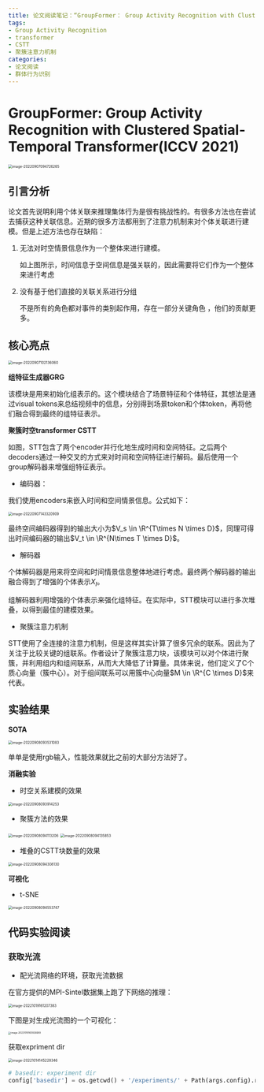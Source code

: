 ```yaml
---
title: 论文阅读笔记：“GroupFormer： Group Activity Recognition with Clustered Spatial-Temporal Transformer”
tags: 
- Group Activity Recognition
- transformer
- CSTT
- 聚簇注意力机制
categories:
- 论文阅读
- 群体行为识别
---
```


# GroupFormer: Group Activity Recognition with Clustered Spatial-Temporal Transformer(ICCV 2021)

<img src="https://raw.githubusercontent.com/coelien/image-hosting/master/img/202209070947338.png" alt="image-20220907094726265" style="zoom:50%;" />

## 引言分析

论文首先说明利用个体关联来推理集体行为是很有挑战性的。有很多方法也在尝试去捕获这种关联信息。近期的很多方法都用到了注意力机制来对个体关联进行建模。但是上述方法也存在缺陷：

1. 无法对时空情景信息作为一个整体来进行建模。

   如上图所示，时间信息于空间信息是强关联的，因此需要将它们作为一个整体来进行考虑

2. 没有基于他们直接的关联关系进行分组

   不是所有的角色都对事件的类别起作用，存在一部分关键角色 ，他们的贡献更多。

## 核心亮点

<img src="https://raw.githubusercontent.com/coelien/image-hosting/master/img/202209071021137.png" alt="image-20220907102136060" style="zoom:50%;" />

**组特征生成器GRG**

该模块是用来初始化组表示的。这个模块结合了场景特征和个体特征，其想法是通过visual tokens来总结视频中的信息，分别得到场景token和个体token，再将他们融合得到最终的组特征表示。

**聚簇时空transformer CSTT**

如图，STT包含了两个encoder并行化地生成时间和空间特征。之后两个decoders通过一种交叉的方式来对时间和空间特征进行解码。最后使用一个group解码器来增强组特征表示。

- 编码器：

我们使用encoders来嵌入时间和空间情景信息。公式如下：

<img src="https://raw.githubusercontent.com/coelien/image-hosting/master/img/202209071433937.png" alt="image-20220907143320909" style="zoom:50%;" />

最终空间编码器得到的输出大小为$V_s \in \R^{T\times N \times D}$，同理可得出时间编码器的输出$V_t \in \R^{N\times T \times D}$。

- 解码器

个体解码器是用来将空间和时间情景信息整体地进行考虑。最终两个解码器的输出融合得到了增强的个体表示$X_I$。

组解码器利用增强的个体表示来强化组特征。在实际中，STT模块可以进行多次堆叠，以得到最佳的建模效果。

- 聚簇注意力机制

STT使用了全连接的注意力机制，但是这样其实计算了很多冗余的联系。因此为了关注于比较关键的组联系。作者设计了聚簇注意力块，该模块可以对个体进行聚簇，并利用组内和组间联系，从而大大降低了计算量。具体来说，他们定义了C个质心向量（簇中心）。对于组间联系可以用簇中心向量$M \in \R^{C \times D}$来代表。

## 实验结果

**SOTA**

<img src="https://raw.githubusercontent.com/coelien/image-hosting/master/img/202209080935163.png" alt="image-20220908093531083" style="zoom:50%;" />

单单是使用rgb输入，性能效果就比之前的大部分方法好了。

**消融实验**

- 时空关系建模的效果

<img src="https://raw.githubusercontent.com/coelien/image-hosting/master/img/202209080939284.png" alt="image-20220908093914253" style="zoom:50%;" />

- 聚簇方法的效果

<img src="https://raw.githubusercontent.com/coelien/image-hosting/master/img/202209080941240.png" alt="image-20220908094113206" style="zoom:50%;" />

<img src="https://raw.githubusercontent.com/coelien/image-hosting/master/img/202209080941887.png" alt="image-20220908094135853" style="zoom:50%;" />

- 堆叠的CSTT块数量的效果

<img src="https://raw.githubusercontent.com/coelien/image-hosting/master/img/202209080943165.png" alt="image-20220908094308130" style="zoom:50%;" />

**可视化**

- t-SNE

<img src="https://raw.githubusercontent.com/coelien/image-hosting/master/img/202209080945816.png" alt="image-20220908094553747" style="zoom:50%;" />

## 代码实验阅读

### 获取光流

- 配光流网络的环境，获取光流数据

在官方提供的MPI-Sintel数据集上跑了下网络的推理：

<img src="https://raw.githubusercontent.com/coelien/image-hosting/master/img/202210191612437.png" alt="image-20221019161207383" style="zoom:50%;" />

下图是对生成光流图的一个可视化：

<img src="https://raw.githubusercontent.com/coelien/image-hosting/master/img/202210191609134.png" alt="image-20221019160926689" style="zoom: 33%;" />

获取expriment dir

<img src="https://raw.githubusercontent.com/coelien/image-hosting/master/img/202210141452409.png" alt="image-20221014145228346" style="zoom:50%;" />

```python
# basedir: experiment dir
config['basedir'] = os.getcwd() + '/experiments/' + Path(args.config).resolve().stem
```

